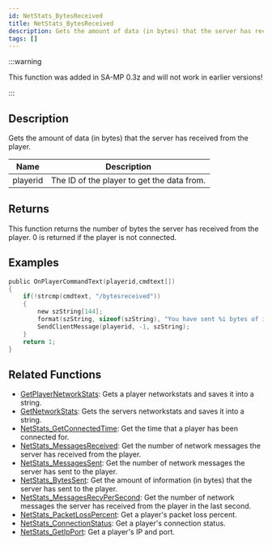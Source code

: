 ```yaml
---
id: NetStats_BytesReceived
title: NetStats_BytesReceived
description: Gets the amount of data (in bytes) that the server has received from the player.
tags: []
---
```


:::warning

This function was added in SA-MP 0.3z and will not work in earlier versions!

:::

## Description

Gets the amount of data (in bytes) that the server has received from the player.


| Name | Description |
|------|-------------|
|playerid | The ID of the player to get the data from.|


## Returns

This function returns the number of bytes the server has received from the player. 0 is returned if the player is not connected.


## Examples


```c
public OnPlayerCommandText(playerid,cmdtext[])
{    
    if(!strcmp(cmdtext, "/bytesreceived"))
    {
        new szString[144];
        format(szString, sizeof(szString), "You have sent %i bytes of information to the server.", NetStats_BytesReceived(playerid));
        SendClientMessage(playerid, -1, szString);
    }
    return 1;
}
```


## Related Functions


-  [GetPlayerNetworkStats](../functions/GetPlayerNetworkStats.md): Gets a player networkstats and saves it into a string.
-  [GetNetworkStats](../functions/GetNetworkStats.md): Gets the servers networkstats and saves it into a string.
-  [NetStats_GetConnectedTime](../functions/NetStats_GetConnectedTime.md): Get the time that a player has been connected for.
-  [NetStats_MessagesReceived](../functions/NetStats_MessagesReceived.md): Get the number of network messages the server has received from the player.
-  [NetStats_MessagesSent](../functions/NetStats_MessagesSent.md): Get the number of network messages the server has sent to the player.
-  [NetStats_BytesSent](../functions/NetStats_BytesSent.md): Get the amount of information (in bytes) that the server has sent to the player.
-  [NetStats_MessagesRecvPerSecond](../functions/NetStats_MessagesRecvPerSecond.md): Get the number of network messages the server has received from the player in the last second.
-  [NetStats_PacketLossPercent](../functions/NetStats_PacketLossPercent.md): Get a player's packet loss percent.
-  [NetStats_ConnectionStatus](../functions/NetStats_ConnectionStatus.md): Get a player's connection status.
-  [NetStats_GetIpPort](../functions/NetStats_GetIpPort.md): Get a player's IP and port.